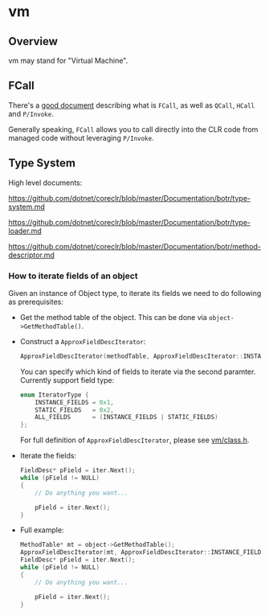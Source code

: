 # vm

## Overview

vm may stand for "Virtual Machine".

## FCall
There's a [good document](https://github.com/dotnet/coreclr/blob/master/Documentation/botr/mscorlib.md#calling-from-managed-to-native-code) describing what is `FCall`, as well as `QCall`, `HCall` and `P/Invoke`.

Generally speaking, `FCall` allows you to call directly into the CLR code from managed code without leveraging `P/Invoke`.


## Type System

High level documents:

https://github.com/dotnet/coreclr/blob/master/Documentation/botr/type-system.md

https://github.com/dotnet/coreclr/blob/master/Documentation/botr/type-loader.md

https://github.com/dotnet/coreclr/blob/master/Documentation/botr/method-descriptor.md

### How to iterate fields of an object

Given an instance of Object type, to iterate its fields we need to do following as prerequisites:

- Get the method table of the object. This can be done via `object->GetMethodTable()`.

- Construct a `ApproxFieldDescIterator`: 
    ```cpp
    ApproxFieldDescIterator(methodTable, ApproxFieldDescIterator::INSTANCE_FIELDS);
    ```

    You can specify which kind of fields to iterate via the second paramter. Currently support field type:

    ```cpp
    enum IteratorType {
        INSTANCE_FIELDS = 0x1,
        STATIC_FIELDS   = 0x2,
        ALL_FIELDS      = (INSTANCE_FIELDS | STATIC_FIELDS)
    };
    ```

    For full definition of `ApproxFieldDescIterator`, please see [vm/class.h](classh.h). 

- Iterate the fields:

    ```cpp
    FieldDesc* pField = iter.Next();
    while (pField != NULL)
    {
        // Do anything you want...

        pField = iter.Next();
    }
    ```

- Full example:

    ```cpp
    MethodTable* mt = object->GetMethodTable();
    ApproxFieldDescIterator(mt, ApproxFieldDescIterator::INSTANCE_FIELDS);
    FieldDesc* pField = iter.Next();
    while (pField != NULL)
    {
        // Do anything you want...

        pField = iter.Next();
    }
    ```
